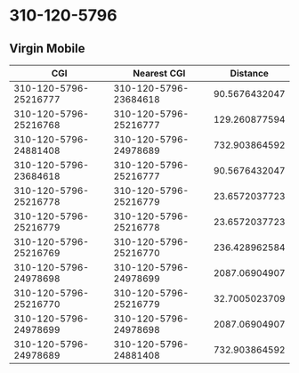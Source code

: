 # 310-120-5796
## Virgin Mobile


| CGI | Nearest CGI | Distance |
|-----|-------------|----------|
| 310-120-5796-25216777 | 310-120-5796-23684618 | 90.5676432047 |
| 310-120-5796-25216768 | 310-120-5796-25216777 | 129.260877594 |
| 310-120-5796-24881408 | 310-120-5796-24978689 | 732.903864592 |
| 310-120-5796-23684618 | 310-120-5796-25216777 | 90.5676432047 |
| 310-120-5796-25216778 | 310-120-5796-25216779 | 23.6572037723 |
| 310-120-5796-25216779 | 310-120-5796-25216778 | 23.6572037723 |
| 310-120-5796-25216769 | 310-120-5796-25216770 | 236.428962584 |
| 310-120-5796-24978698 | 310-120-5796-24978699 | 2087.06904907 |
| 310-120-5796-25216770 | 310-120-5796-25216779 | 32.7005023709 |
| 310-120-5796-24978699 | 310-120-5796-24978698 | 2087.06904907 |
| 310-120-5796-24978689 | 310-120-5796-24881408 | 732.903864592 |
